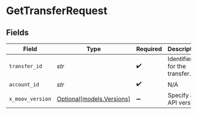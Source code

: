 # GetTransferRequest


## Fields

| Field                                              | Type                                               | Required                                           | Description                                        |
| -------------------------------------------------- | -------------------------------------------------- | -------------------------------------------------- | -------------------------------------------------- |
| `transfer_id`                                      | *str*                                              | :heavy_check_mark:                                 | Identifier for the transfer.                       |
| `account_id`                                       | *str*                                              | :heavy_check_mark:                                 | N/A                                                |
| `x_moov_version`                                   | [Optional[models.Versions]](../models/versions.md) | :heavy_minus_sign:                                 | Specify an API version.                            |